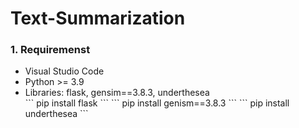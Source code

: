 # Text-Summarization

<h3> 1. Requiremenst </h3>
<ul>
  <li> Visual Studio Code </li>
  <li> Python >= 3.9 </li>
  <li> Libraries: flask, gensim==3.8.3, underthesea </li>
  ```
  pip install flask
  ```
  ```
  pip install genism==3.8.3
  ```
  ```
  pip install underthesea
  ```


</ul>

